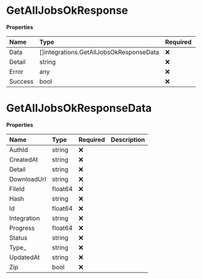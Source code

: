 # GetAllJobsOkResponse

**Properties**

| Name    | Type                                    | Required | Description |
| :------ | :-------------------------------------- | :------- | :---------- |
| Data    | []integrations.GetAllJobsOkResponseData | ❌       |             |
| Detail  | string                                  | ❌       |             |
| Error   | any                                     | ❌       |             |
| Success | bool                                    | ❌       |             |

# GetAllJobsOkResponseData

**Properties**

| Name        | Type    | Required | Description |
| :---------- | :------ | :------- | :---------- |
| AuthId      | string  | ❌       |             |
| CreatedAt   | string  | ❌       |             |
| Detail      | string  | ❌       |             |
| DownloadUrl | string  | ❌       |             |
| FileId      | float64 | ❌       |             |
| Hash        | string  | ❌       |             |
| Id          | float64 | ❌       |             |
| Integration | string  | ❌       |             |
| Progress    | float64 | ❌       |             |
| Status      | string  | ❌       |             |
| Type\_      | string  | ❌       |             |
| UpdatedAt   | string  | ❌       |             |
| Zip         | bool    | ❌       |             |
